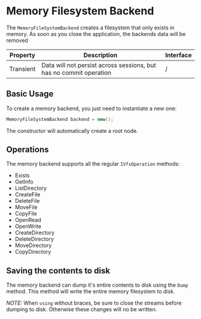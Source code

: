 # Memory Filesystem Backend

The `MemoryFileSystemBackend` creates a filesystem that only exists in memory. As soon as you close the application,
the backends data will be removed

| Property       | Description                                                          | Interface                 |
|----------------|----------------------------------------------------------------------|---------------------------|
| Transient      | Data will not persist across sessions, but has no commit operation   | /                         |

## Basic Usage
To create a memory backend, you just need to instantiate a new one:

```csharp
MemoryFileSystemBackend backend = new();
```

The constructor will automatically create a root node.

## Operations
The memory backend supports all the regular `IVfsOperation` methods:
* Exists
* GetInfo
* ListDirectory
* CreateFile
* DeleteFile
* MoveFile
* CopyFile
* OpenRead
* OpenWrite
* CreateDirectory
* DeleteDirectory
* MoveDirectory
* CopyDirectory

## Saving the contents to disk
The memory backend can dump it's entire contents to disk using the `Dump` method. This method will write the entire
memory filesystem to disk.

*NOTE:* When `using` without braces, be sure to close the streams before dumping to disk. Otherwise these changes
will no be written.
